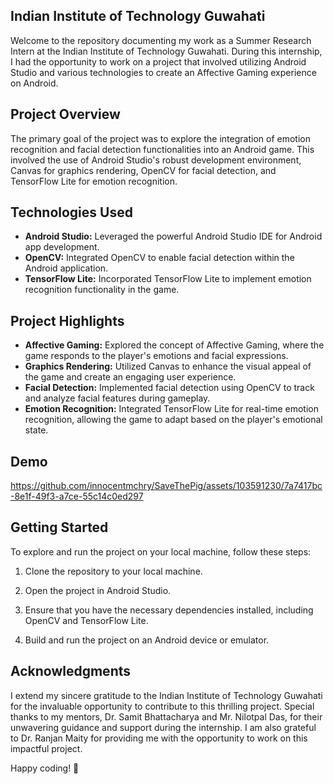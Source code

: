

## Indian Institute of Technology Guwahati

Welcome to the repository documenting my work as a Summer Research Intern at the Indian Institute of Technology Guwahati. During this internship, I had the opportunity to work on a project that involved utilizing Android Studio and various technologies to create an Affective Gaming experience on Android.

## Project Overview

The primary goal of the project was to explore the integration of emotion recognition and facial detection functionalities into an Android game. This involved the use of Android Studio's robust development environment, Canvas for graphics rendering, OpenCV for facial detection, and TensorFlow Lite for emotion recognition.

## Technologies Used

- **Android Studio:** Leveraged the powerful Android Studio IDE for Android app development.
- **OpenCV:** Integrated OpenCV to enable facial detection within the Android application.
- **TensorFlow Lite:** Incorporated TensorFlow Lite to implement emotion recognition functionality in the game.

## Project Highlights

- **Affective Gaming:** Explored the concept of Affective Gaming, where the game responds to the player's emotions and facial expressions.
- **Graphics Rendering:** Utilized Canvas to enhance the visual appeal of the game and create an engaging user experience.
- **Facial Detection:** Implemented facial detection using OpenCV to track and analyze facial features during gameplay.
- **Emotion Recognition:** Integrated TensorFlow Lite for real-time emotion recognition, allowing the game to adapt based on the player's emotional state.

## Demo

https://github.com/innocentmchry/SaveThePig/assets/103591230/7a7417bc-8e1f-49f3-a7ce-55c14c0ed297

## Getting Started

To explore and run the project on your local machine, follow these steps:

1. Clone the repository to your local machine.

2. Open the project in Android Studio.

3. Ensure that you have the necessary dependencies installed, including OpenCV and TensorFlow Lite.

4. Build and run the project on an Android device or emulator.

## Acknowledgments

I extend my sincere gratitude to the Indian Institute of Technology Guwahati for the invaluable opportunity to contribute to this thrilling project. Special thanks to my mentors, Dr. Samit Bhattacharya and Mr. Nilotpal Das, for their unwavering guidance and support during the internship. I am also grateful to Dr. Ranjan Maity for providing me with the opportunity to work on this impactful project.

Happy coding! 🚀
